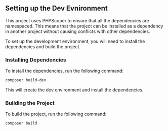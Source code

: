 

## Setting up the Dev Evnironment

This project uses PHPScoper to ensure that all the dependencies are namespaced. This means that the project can be installed as a dependency in another project without causing conflicts with other dependencies.

To set up the development environment, you will need to install the dependencies and build the project.

### Installing Dependencies

To install the dependencies, run the following command:

```bash
composer build-dev
```
This will create the dev environment and install the dependencies. 

### Building the Project

To build the project, run the following command:

```bash
composer build
```